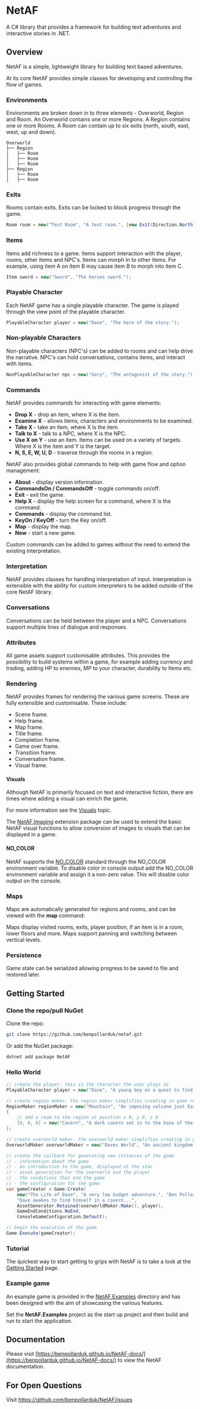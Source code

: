 # NetAF
A C# library that provides a framework for building text adventures and interactive stories in .NET.

## Overview
NetAF is a simple, lightweight library for building text based adventures.

At its core NetAF provides simple classes for developing and controlling the flow of games.

### Environments
Environments are broken down in to three elements - Overworld, Region and Room. An Overworld contains one or more Regions. A Region contains one or more Rooms. 
A Room can contain up to six exits (north, south, east, west, up and down).

```
Overworld
├── Region
│   ├── Room
│   ├── Room
│   ├── Room
├── Region
│   ├── Room
│   ├── Room
```

### Exits
Rooms contain exits. Exits can be locked to block progress through the game.

```csharp
Room room = new("Test Room", "A test room.", [new Exit(Direction.North)]);
```

### Items
Items add richness to a game. Items support interaction with the player, rooms, other items and NPC's. Items can morph in to other items. 
For example, using item A on item B may cause item B to morph into item C.

```csharp
Item sword = new("Sword", "The heroes sword.");
```

### Playable Character
Each NetAF game has a single playable character. The game is played through the view point of the playable character.

```csharp
PlayableCharacter player = new("Dave", "The hero of the story.");
```

### Non-playable Characters
Non-playable characters (NPC's) can be added to rooms and can help drive the narrative. NPC's can hold conversations, contains items, 
and interact with items.

```csharp
NonPlayableCharacter npc = new("Gary", "The antagonist of the story.");
```
  
### Commands
NetAF provides commands for interacting with game elements:
  * **Drop X** - drop an item, where X is the item.
  * **Examine X** - allows items, characters and environments to be examined.
  * **Take X** - take an item, where X is the item.
  * **Talk to X** - talk to a NPC, where X is the NPC.
  * **Use X on Y** - use an item. Items can be used on a variety of targets. Where X is the item and Y is the target.
  * **N, S, E, W, U, D** - traverse through the rooms in a region.

NetAF also provides global commands to help with game flow and option management:
  * **About** - display version information.
  * **CommandsOn / CommandsOff** - toggle commands on/off.
  * **Exit** - exit the game.
  * **Help X** - display the help screen for a command, where X is the command.
  * **Commands** - display the command list.
  * **KeyOn / KeyOff** - turn the Key on/off.
  * **Map** - display the map.
  * **New** - start a new game.

Custom commands can be added to games without the need to extend the existing interpretation.

### Interpretation
NetAF provides classes for handling interpretation of input. Interpretation is extensible with the ability for custom interpreters to be added outside of the core NetAF library.

### Conversations
Conversations can be held between the player and a NPC. Conversations support multiple lines of dialogue and responses.

### Attributes
All game assets support customisable attributes. This provides the possibility to build systems within a game, for example adding currency and trading, adding HP to enemies, MP to your character, durability to Items etc.

### Rendering
NetAF provides frames for rendering the various game screens. These are fully extensible and customisable. These include:
   * Scene frame.
   * Help frame.
   * Map frame.
   * Title frame.
   * Completion frame.
   * Game over frame.
   * Transition frame.
   * Conversation frame.
   * Visual frame.

#### Visuals
Although NetAF is primarily focused on text and interactive fiction, there are times where adding a visual can enrich the game.

For more information see the [Visuals](https://benpollarduk.github.io/NetAF-docs/docs/visuals.html) topic.

The [NetAF.Imaging](https://github.com/benpollarduk/NetAF.Imaging) extension package can be used to extend the basic NetAF visual functions to allow conversion of images to visuals that can be displayed in a game.

#### NO_COLOR
NetAF supports the [NO_COLOR](https://no-color.org/) standard through the NO_COLOR environment variable. To disable color in console output
add the NO_COLOR environment variable and assign it a non-zero value. This will disable color output on the console.

### Maps
Maps are automatically generated for regions and rooms, and can be viewed with the **map** command:

Maps display visited rooms, exits, player position, if an item is in a room, lower floors and more. Maps support panning and switching between vertical levels.

### Persistence
Game state can be serialized allowing progress to be saved to file and restored later.

## Getting Started

### Clone the repo/pull NuGet
Clone the repo:
```bash
git clone https://github.com/benpollarduk/netaf.git
```
Or add the NuGet package:
```bash
dotnet add package NetAF
```

### Hello World
```csharp
// create the player. this is the character the user plays as
PlayableCharacter player = new("Dave", "A young boy on a quest to find the meaning of life.");

// create region maker. the region maker simplifies creating in game regions. a region contains a series of rooms
RegionMaker regionMaker = new("Mountain", "An imposing volcano just East of town.")
{
    // add a room to the region at position x 0, y 0, z 0
    [0, 0, 0] = new("Cavern", "A dark cavern set in to the base of the mountain.")
};

// create overworld maker. the overworld maker simplifies creating in game overworlds. an overworld contains a series or regions
OverworldMaker overworldMaker = new("Daves World", "An ancient kingdom.", regionMaker);

// create the callback for generating new instances of the game
// - information about the game
// - an introduction to the game, displayed at the star
// - asset generation for the overworld and the player
// - the conditions that end the game
// - the configuration for the game
var gameCreator = Game.Create(
    new("The Life of Dave", "A very low budget adventure.", "Ben Pollard"),
    "Dave awakes to find himself in a cavern...",
    AssetGenerator.Retained(overworldMaker.Make(), player),
    GameEndConditions.NoEnd,
    ConsoleGameConfiguration.Default);

// begin the execution of the game
Game.Execute(gameCreator);
```

### Tutorial
The quickest way to start getting to grips with NetAF is to take a look at the [Getting Started](https://benpollarduk.github.io/NetAF-docs/docs/getting-started.html) page.

### Example game
An example game is provided in the [NetAF.Examples](https://github.com/benpollarduk/adventure-framework/tree/main/NetAF.Examples) directory 
and has been designed with the aim of showcasing the various features.

Set the **NetAF.Examples** project as the start up project and then build and run to start the application.

## Documentation
Please visit [https://benpollarduk.github.io/NetAF-docs/](https://benpollarduk.github.io/NetAF-docs/) to view the NetAF documentation.

## For Open Questions
Visit https://github.com/benpollarduk/NetAF/issues
